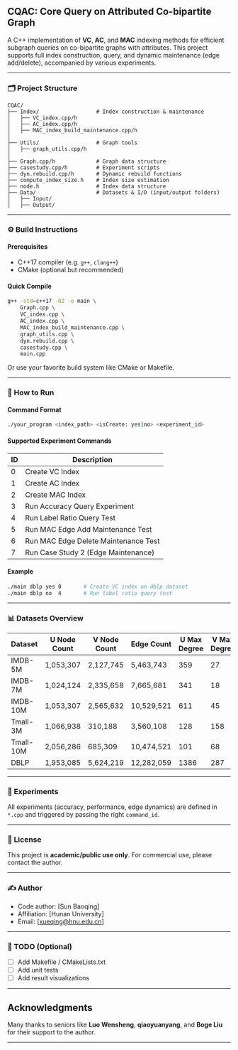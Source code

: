 ## CQAC: Core Query on Attributed Co-bipartite Graph

A C++ implementation of **VC**, **AC**, and **MAC** indexing methods for efficient subgraph queries on co-bipartite graphs with attributes. This project supports full index construction, query, and dynamic maintenance (edge add/delete), accompanied by various experiments.

---

### 🗂️ Project Structure

```
CQAC/
├── Index/                  # Index construction & maintenance
│   ├── VC_index.cpp/h
│   ├── AC_index.cpp/h
│   ├── MAC_index_build_maintenance.cpp/h
│
├── Utils/                  # Graph tools
│   ├── graph_utils.cpp/h
│
├── Graph.cpp/h             # Graph data structure
├── casestudy.cpp/h         # Experiment scripts
├── dyn.rebuild.cpp/h       # Dynamic rebuild functions
├── compute_index_size.h    # Index size estimation
├── node.h                  # Index data structure
├── Data/                   # Datasets & I/O (input/output folders)
│   ├── Input/
│   ├── Output/
```

---

### ⚙️ Build Instructions

#### Prerequisites

* C++17 compiler (e.g. `g++`, `clang++`)
* CMake (optional but recommended)

#### Quick Compile

```bash
g++ -std=c++17 -O2 -o main \
    Graph.cpp \
    VC_index.cpp \
    AC_index.cpp \
    MAC_index_build_maintenance.cpp \
    graph_utils.cpp \
    dyn.rebuild.cpp \
    casestudy.cpp \
    main.cpp
```

Or use your favorite build system like CMake or Makefile.

---

### 🚀 How to Run

#### Command Format

```bash
./your_program <index_path> <isCreate: yes|no> <experiment_id>
```

#### Supported Experiment Commands

| ID | Description                          |
| -- | ------------------------------------ |
| 0  | Create VC Index                      |
| 1  | Create AC Index                      |
| 2  | Create MAC Index                     |
| 3  | Run Accuracy Query Experiment        |
| 4  | Run Label Ratio Query Test           |
| 5  | Run MAC Edge Add Maintenance Test    |
| 6  | Run MAC Edge Delete Maintenance Test |
| 7  | Run Case Study 2 (Edge Maintenance)  |

#### Example

```bash
./main dblp yes 0       # Create VC index on dblp dataset
./main dblp no  4       # Run label ratio query test
```

---


### 📊 Datasets Overview

| Dataset   | U Node Count | V Node Count | Edge Count | U Max Degree | V Max Degree |
| --------- | ------------ | ------------ | ---------- | ------------ | ------------ |
| IMDB-5M   | 1,053,307    | 2,127,745    | 5,463,743  | 359          | 27           |
| IMDB-7M   | 1,024,124    | 2,335,658    | 7,665,681  | 341          | 18           |
| IMDB-10M  | 1,053,307    | 2,565,632    | 10,529,521 | 611          | 45           |
| Tmall-3M  | 1,066,938    | 310,188      | 3,560,108  | 128          | 158          |
| Tmall-10M | 2,056,286    | 685,309      | 10,474,521 | 101          | 68           |
| DBLP      | 1,953,085    | 5,624,219    | 12,282,059 | 1386         | 287          |


---



### 🧪 Experiments

All experiments (accuracy, performance, edge dynamics) are defined in `*.cpp` and triggered by passing the right `command_id`.

---

### 📝 License

This project is **academic/public use only**. For commercial use, please contact the author.

---

### ✍️ Author

* Code author: \[Sun Baoqing]
* Affiliation: \[Hunan University]
* Email: \[xueqing@hnu.edu.cn]

---


### 📌 TODO (Optional)

* [ ] Add Makefile / CMakeLists.txt
* [ ] Add unit tests
* [ ] Add result visualizations

---

## Acknowledgments

Many thanks to seniors like **Luo Wensheng**, **qiaoyuanyang**, and **Boge Liu** for their support to the author.

---

